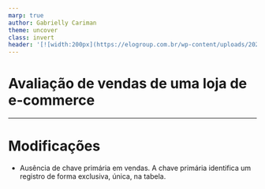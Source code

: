 ```yaml
---
marp: true
author: Gabrielly Cariman
theme: uncover
class: invert
header: '[![width:200px](https://elogroup.com.br/wp-content/uploads/2021/10/20210621-v1-01-Marca-Principal.jpg)](https://elogroup.com.br/)'
---
```


<!-- _footer: Gabrielly Barcelos Cariman -->
<!-- _class: default -->

# Avaliação de vendas de uma loja de e-commerce

---

# Modificações

* Ausência de chave primária em vendas. A chave primária identifica um registro de forma exclusiva, única, na tabela.
